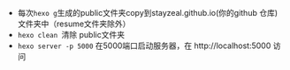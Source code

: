 - 每次`hexo g`生成的public文件夹copy到stayzeal.github.io(你的github 仓库)文件夹中（resume文件夹除外）
- `hexo clean `清除 public文件夹
- `hexo server -p 5000` 在5000端口启动服务器，在 http://localhost:5000 访问
